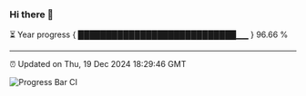 ### Hi there 👋

⏳ Year progress { ████████████████████████████▁▁ } 96.66 %

---

⏰ Updated on Thu, 19 Dec 2024 18:29:46 GMT

![Progress Bar CI](https://github.com/ZhaoGui/ZhaoGui/workflows/Progress%20Bar%20CI/badge.svg)
